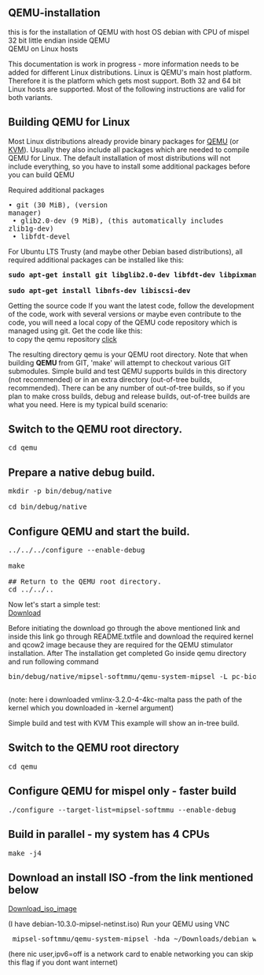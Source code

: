 ## QEMU-installation
this is for the installation of QEMU with host OS debian with CPU of mispel 32 bit little endian inside  QEMU</br>
QEMU on Linux hosts

This documentation is work in progress - more information needs to be added for different Linux distributions. 
Linux is QEMU's main host platform. Therefore it is the platform which gets most support. Both 32 and 64 bit Linux hosts are supported. Most of the following instructions are valid for both variants. 

## Building QEMU for Linux

Most Linux distributions already provide binary packages for [QEMU](https://wiki.qemu.org/Documentation/Networking) (or [KVM](https://en.wikipedia.org/wiki/Kernel-based_Virtual_Machine)). 
Usually they also include all packages which are needed to compile QEMU for Linux. The default installation of most distributions will not include everything, so you have to install some additional packages before you can build QEMU


Required additional packages</br>
                      <pre>• git (30 MiB), (version manager)</br>
                            • glib2.0-dev (9 MiB), (this automatically includes zlib1g-dev)</br> 
                            • libfdt-devel</pre>
For Ubuntu LTS Trusty (and maybe other Debian based distributions), all required additional packages can be installed like this: 

<pre><b>sudo apt-get install git libglib2.0-dev libfdt-dev libpixman-1-dev zlib1g-dev</br>
sudo apt-get install libnfs-dev libiscsi-dev</b></pre>

Getting the source code
If you want the latest code, follow the development of the code, work with several versions or maybe even contribute to the code, you will need a local copy of the QEMU code repository which is managed using git. 
Get the code like this: 
</br>
to copy the qemu repository [click](https://github.com/qemu/qemu)</br>

The resulting directory qemu is your QEMU root directory. 
Note that when building <b>QEMU </b> from GIT, 'make' will attempt to checkout various GIT submodules. 
Simple build and test
QEMU supports builds in this directory (not recommended) or in an extra directory (out-of-tree builds, recommended). There can be any number of out-of-tree builds, so if you plan to make cross builds, debug and release builds, out-of-tree builds are what you need. 
Here is my typical build scenario: 
## Switch to the QEMU root directory.
<pre>cd qemu</pre>
## Prepare a native debug build.
<pre>mkdir -p bin/debug/native</br>
cd bin/debug/native</pre>
## Configure QEMU and start the build.
<pre>../../../configure --enable-debug</br>
make</br>
## Return to the QEMU root directory.
cd ../../..</pre>
Now let's start a simple test: </br>
[Download](https://people.debian.org/~aurel32/qemu/mipsel/)
 
Before initiating the download go through the above mentioned link and inside this link go through README.txtfile and download the required kernel and qcow2 image because they are required for the QEMU stimulator installation.
After The installation get completed 
Go  inside qemu directory 
and run following command
<pre>
bin/debug/native/mipsel-softmmu/qemu-system-mipsel -L pc-bios -kernel ~/Downloads/vmlinux-3.2.0-4-4kc-malta
 </pre>

(note: here i downloaded  vmlinx-3.2.0-4-4kc-malta pass the path of the kernel which you downloaded in -kernel argument)

Simple build and test with KVM
This example will show an in-tree build. 
## Switch to the QEMU root directory
<pre>cd qemu</pre>
## Configure QEMU for mispel only - faster build
<pre>./configure --target-list=mipsel-softmmu --enable-debug</pre>
## Build in parallel - my system has 4 CPUs
<pre>make -j4</pre>
## Download an install ISO -from the link mentioned below

[Download_iso_image](https://cdimage.debian.org/debian-cd/current/mips/iso-cd/) 

(I have debian-10.3.0-mipsel-netinst.iso)
Run your QEMU using VNC
<pre> mipsel-softmmu/qemu-system-mipsel -hda ~/Downloads/debian_wheezy_mipsel_standard.qcow2 -M malta -kernel ~/Downloads/vmlinux-3.2.0-4-4kc-malta -append "root=/dev/sda1 console=tty0" -nic user,ipv6=off,model=e1000,mac=52:54:98:76:54:32</pre>

(here nic user,ipv6=off is a network card to enable networking you can skip this flag if you dont want internet)
